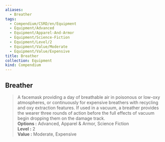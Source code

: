 ```yaml
---
aliases:
  - Breather
tags:
  - Compendium/CSRD/en/Equipment
  - Equipment/Advanced
  - Equipment/Apparel-And-Armor
  - Equipment/Science-Fiction
  - Equipment/Level/2
  - Equipment/Value/Moderate
  - Equipment/Value/Expensive
title: Breather
collection: Equipment
kind: Compendium
---
```

## Breather  
  
>A facemask providing a day of breathable air in poisonous or low-oxy atmospheres, or continuously for expensive breathers with recycling and oxy extraction features. If used in a vacuum, a breather provides the wearer three rounds of action before the full effects of vacuum begin dropping them on the damage track.  
> **Options :** Advanced, Apparel & Armor, Science Fiction  
> **Level :** 2  
> **Value :** Moderate, Expensive